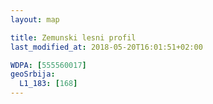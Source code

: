```yaml
---
layout: map

title: Zemunski lesni profil
last_modified_at: 2018-05-20T16:01:51+02:00

WDPA: [555560017]
geoSrbija:
  L1_183: [168]
---
```

